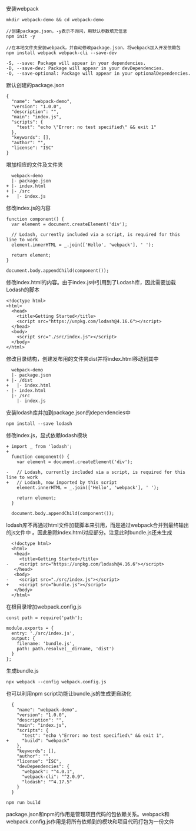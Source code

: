 安装webpack

```
mkdir webpack-demo && cd webpack-demo

//创建package.json，-y表示不询问，用默认参数填充信息
npm init -y

//在本地文件夹安装webpack，并自动修改package.json，将webpack加入开发依赖包
npm install webpack webpack-cli --save-dev

-S, --save: Package will appear in your dependencies.
-D, --save-dev: Package will appear in your devDependencies.
-O, --save-optional: Package will appear in your optionalDependencies.
```

默认创建的package.json

```
{
  "name": "webpack-demo",
  "version": "1.0.0",
  "description": "",
  "main": "index.js",
  "scripts": {
    "test": "echo \"Error: no test specified\" && exit 1"
  },
  "keywords": [],
  "author": "",
  "license": "ISC"
}
```

增加相应的文件及文件夹

```
  webpack-demo
  |- package.json
+ |- index.html
+ |- /src
+   |- index.js
```

修改index.js的内容

```
function component() {
  var element = document.createElement('div');

  // Lodash, currently included via a script, is required for this line to work
  element.innerHTML = _.join(['Hello', 'webpack'], ' ');

  return element;
}

document.body.appendChild(component());
```

修改index.html的内容。由于index.js中引用到了Lodash库，因此需要加载Lodash的脚本

```
<!doctype html>
<html>
  <head>
    <title>Getting Started</title>
    <script src="https://unpkg.com/lodash@4.16.6"></script>
  </head>
  <body>
    <script src="./src/index.js"></script>
  </body>
</html>
```
修改目录结构，创建发布用的文件夹dist并将index.html移动到其中

```
  webpack-demo
  |- package.json
+ |- /dist
+   |- index.html
- |- index.html
  |- /src
    |- index.js
```
安装lodash库并加到package.json的dependencies中

```
npm install --save lodash
```
修改index.js，显式依赖lodash模块

```
+ import _ from 'lodash';
+
  function component() {
    var element = document.createElement('div');

-   // Lodash, currently included via a script, is required for this line to work
+   // Lodash, now imported by this script
    element.innerHTML = _.join(['Hello', 'webpack'], ' ');

    return element;
  }

  document.body.appendChild(component());
```
lodash库不再通过html文件加载脚本来引用，而是通过webpack合并到最终输出的js文件中
。因此删除index.html对应部分。注意此时bundle.js还未生成

```
  <!doctype html>
  <html>
   <head>
     <title>Getting Started</title>
-    <script src="https://unpkg.com/lodash@4.16.6"></script>
   </head>
   <body>
-    <script src="./src/index.js"></script>
+    <script src="bundle.js"></script>
   </body>
  </html>
```

在根目录增加webpack.config.js

```
const path = require('path');

module.exports = {
  entry: './src/index.js',
  output: {
    filename: 'bundle.js',
    path: path.resolve(__dirname, 'dist')
  }
};
```

生成bundle.js

```
npx webpack --config webpack.config.js
```
也可以利用npm script功能让bundle.js的生成更自动化

```
  {
    "name": "webpack-demo",
    "version": "1.0.0",
    "description": "",
    "main": "index.js",
    "scripts": {
      "test": "echo \"Error: no test specified\" && exit 1",
+     "build": "webpack"
    },
    "keywords": [],
    "author": "",
    "license": "ISC",
    "devDependencies": {
      "webpack": "^4.0.1",
      "webpack-cli": "^2.0.9",
      "lodash": "^4.17.5"
    }
  }
```
```
npm run build
```
package.json和npm的作用是管理项目代码的包依赖关系。webpack和webpack.config.js作用是将所有依赖到的模块和项目代码打包为一份文件